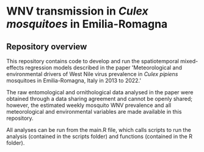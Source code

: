# WNV transmission in _Culex mosquitoes_ in Emilia-Romagna

## Repository overview

This repository contains code to develop and run the spatiotemporal mixed-effects regression models described in the paper 'Meteorological and environmental drivers of West Nile virus prevalence in _Culex pipiens_ mosquitoes in Emilia-Romagna, Italy in 2013 to 2022.'

The raw entomological and ornithological data analysed in the paper were obtained through a data sharing agreement and cannot be openly shared; however, the estimated weekly mosquito WNV prevalence and all meteorological and environmental variables are made available in this repository. 

All analyses can be run from the main.R file, which calls scripts to run the analysis (contained in the scripts folder) and functions (contained in the R folder). 
